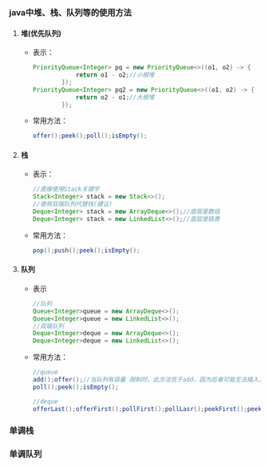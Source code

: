 ### java中堆、栈、队列等的使用方法

1. #### 堆(优先队列)

   - 表示：

     ~~~java
     PriorityQueue<Integer> pq = new PriorityQueue<>((o1, o2) -> {
                 return o1 - o2;//小根堆
             });
     PriorityQueue<Integer> pq2 = new PriorityQueue<>((o1, o2) -> {
                 return o2 - o1;//大根堆
             });
     ~~~

   - 常用方法：

     ~~~java
     offer();peek();poll();isEmpty();
     ~~~

2. #### 栈

   - 表示：

     ~~~java
     //直接使用Stack关键字
     Stack<Integer> stack = new Stack<>();
     //使用双端队列代替栈(建议)
     Deque<Integer> stack = new ArrayDeque<>();//底层是数组
     Deque<Integer> stack = new LinkedList<>();//底层是链表
     ~~~

   - 常用方法：

     ~~~java
     pop();push();peek();isEmpty();
     ~~~

3. #### 队列

   - 表示

     ~~~java
     //队列
     Queue<Integer>queue = new ArrayDeque<>();
     Queue<Integer>queue = new LinkedList<>();
     //双端队列
     Deque<Integer>deque = new ArrayDeque<>();
     Deque<Integer>deque = new LinkedList<>();
     ~~~

   - 常用方法：

     ~~~java
     //queue
     add();offer();//当队列有容量 限制时，此方法优于add，因为后者可能无法插入，而只是抛出IllegalStateException异常。
     poll();peek();isEmpty();
     
     //deque
     offerLast();offerFirst();pollFirst();pollLasr();peekFirst();peekLast();isEmpty();
     ~~~

### 单调栈

### 单调队列



